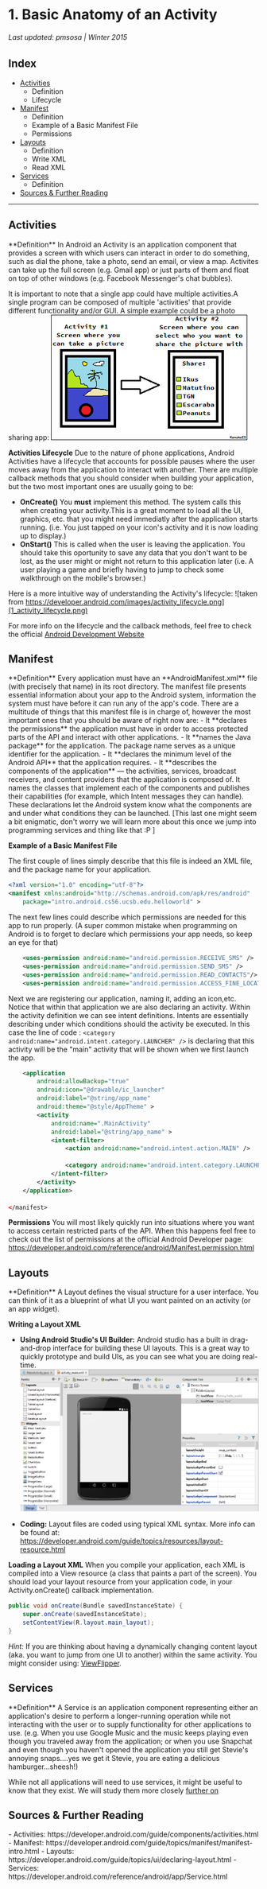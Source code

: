<h1>1. Basic Anatomy of an Activity</h1>
<h6>Last updated: pmsosa | Winter 2015</h6>
<h2 id="1_index">Index</h2>

- [Activities](#1_activities)
	- Definition
	- Lifecycle
- [Manifest](#1_manifest)
	- Definition
	- Example of a Basic Manifest File
	- Permissions
- [Layouts](#1_layouts)
	- Definition
	- Write XML
	- Read XML
- [Services](#1_services)
	- Definition
- [Sources & Further Reading](#1_sources)

---

<h2 id="1_activities">Activities</h2>
**Definition** 
In Android an Activity is an application component that provides a screen with which users can interact in order to do something, such as dial the phone, take a photo, send an email, or view a map. Activites can take up the full screen (e.g. Gmail app) or just parts of them and float on top of other windows (e.g. Facebook Messenger's chat bubbles).

It is important to note that a single app could have multiple activities.A single program can be composed of multiple 'activities' that provide different functionality and/or GUI. A simple example could be a photo sharing app:
![taken from: KonukoII](1_multiple_activities.png)

**Activities Lifecycle**
Due to the nature of phone applications, Android Activities have a lifecycle that accounts for possible pauses where the user moves away from the application to interact with another. There are multiple callback methods that you should consider when building your application, but the two most important ones are usually going to be:

- **OnCreate()**
	You **must** implement this method. The system calls this when creating your activity.This is a great moment to load all the UI, graphics, etc. that you might need immediatly after the application starts running. (i.e. You just tapped on your icon's activity and it is now loading up to display.)
- **OnStart()**
	This is called when the user is leaving the application. You should take this oportunity to save any data that you don't want to be lost, as the user might or might not return to this application later (i.e. A user playing a game and briefly having to jump to check some walkthrough on the mobile's browser.)
	
Here is a more intuitive way of understanding the Activity's lifecycle:
![taken from https://developer.android.com/images/activity_lifecycle.png](1_activity_lifecycle.png)

For more info on the lifecycle and the callback methods, feel free to check the official [Android Development Website](https://developer.android.com/guide/components/activities.html#Lifecycle)

<h2 id="1_manifest">Manifest</h2>
**Definition**
Every application must have an **AndroidManifest.xml** file (with precisely that name) in its root directory. The manifest file presents essential information about your app to the Android system, information the system must have before it can run any of the app's code. There are a multitude of things that this manifest file is in charge of, however the most important ones that you should be aware of right now are:
- It **declares the permissions** the application must have in order to access protected parts of the API and interact with other applications.
- It **names the Java package** for the application. The package name serves as a unique identifier for the application.
- It **declares the minimum level of the Android API** that the application requires.
- It **describes the components of the application** — the activities, services, broadcast receivers, and content providers that the application is composed of. It names the classes that implement each of the components and publishes their capabilities (for example, which Intent messages they can handle). These declarations let the Android system know what the components are and under what conditions they can be launched. [This last one might seem a bit enigmatic, don't worry we will learn more about this once we jump into programming services and thing like that :P ]

**Example of a Basic Manifest File**

The first couple of lines simply describe that this file is indeed an XML file, and the package name for your application.
```XML
<?xml version="1.0" encoding="utf-8"?>
<manifest xmlns:android="http://schemas.android.com/apk/res/android"
    package="intro.android.cs56.ucsb.edu.helloworld" >
```
The next few lines could describe which permissions are needed for this app to run properly. (A super common mistake when programming on Android is to forget to declare which permissions your app needs, so keep an eye for that)
```XML
    <uses-permission android:name="android.permission.RECEIVE_SMS" />
    <uses-permission android:name="android.permission.SEND_SMS" />
    <uses-permission android:name="android.permission.READ_CONTACTS"/>
    <uses-permission android:name="android.permission.ACCESS_FINE_LOCATION"/>
```
Next we are registering our application, naming it, adding an icon,etc. 
Notice that within that application we are also declaring an activity. Within the activity definition we can see intent definitions. Intents are essentially describing under which conditions should the activity be executed. In this case the line of code : `<category android:name="android.intent.category.LAUNCHER" />` is declaring that this activity will be the "main" activity that will be shown when we first launch the app. 
```XML
    <application
        android:allowBackup="true"
        android:icon="@drawable/ic_launcher"
        android:label="@string/app_name"
        android:theme="@style/AppTheme" >
        <activity
            android:name=".MainActivity"
            android:label="@string/app_name" >
            <intent-filter>
                <action android:name="android.intent.action.MAIN" />

                <category android:name="android.intent.category.LAUNCHER" />
            </intent-filter>
        </activity>
    </application>

</manifest>
```

**Permissions**
You will most likely quickly run into situations where you want to access certain restricted parts of the API. When this happens feel free to check out the list of permissions at the official Android Developer page:
https://developer.android.com/reference/android/Manifest.permission.html


<h2 id="1_layouts">Layouts</h2>
**Definition**
A Layout defines the visual structure for a user interface. You can think of it as a blueprint of what UI you want painted on an activity (or an app widget).

**Writing a Layout XML**
- **Using Android Studio's UI Builder:** Android studio has a built in drag-and-drop interface for building these UI layouts. This is a great way to quickly prototype and build UIs, as you can see what you are doing real-time.
![taken from Android Studio](1_layout_builder.png)

- **Coding:** Layout files are coded using typical XML syntax. More info can be found at: https://developer.android.com/guide/topics/resources/layout-resource.html

**Loading a Layout XML**
When you compile your application, each XML is compiled into a View resource (a class that paints a part of the screen). You should load your layout resource from your application code, in your Activity.onCreate() callback implementation.
```Java
public void onCreate(Bundle savedInstanceState) {
	super.onCreate(savedInstanceState);
	setContentView(R.layout.main_layout);
}
```
*Hint:* If you are thinking about having a dynamically changing content layout (aka. you want to jump from one UI to another) within the same activity. You might consider using: [ViewFlipper](https://developer.android.com/reference/android/widget/ViewFlipper.html). 

<h2 id="1_services">Services</h2>
**Definition**
A Service is an application component representing either an application's desire to perform a longer-running operation while not interacting with the user or to supply functionality for other applications to use. (e.g. When you use Google Music and the music keeps playing even though you traveled away from the application; or when you use Snapchat and even though you haven't opened the application you still get Stevie's annoying snaps....yes we get it Stevie, you are eating a delicious hamburger...sheesh!)


While not all applications will need to use services, it might be useful to know that they exist. We will study them more closely [further on](../3_Intro_to_Services/3_Intro_to_Services.md)

<h2 id="1_sources">Sources & Further Reading</h2>
- Activities: https://developer.android.com/guide/components/activities.html
- Manifest: https://developer.android.com/guide/topics/manifest/manifest-intro.html
- Layouts: https://developer.android.com/guide/topics/ui/declaring-layout.html
- Services: https://developer.android.com/reference/android/app/Service.html

<!--pmsosa CS56 Winter 2015-->

